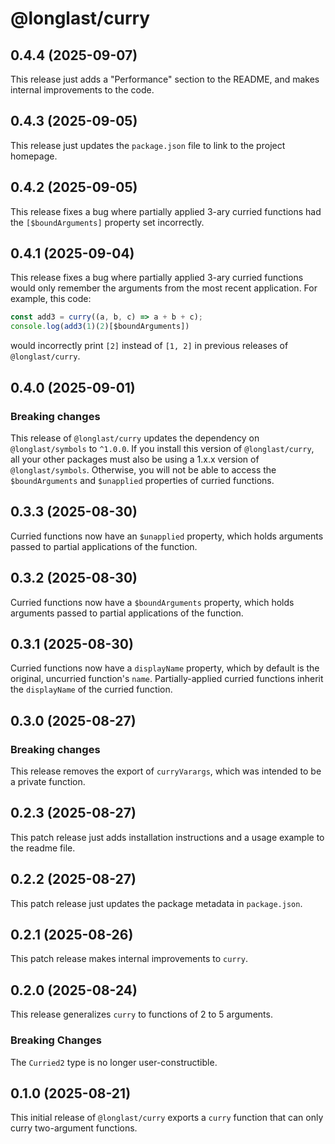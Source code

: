# @longlast/curry

## 0.4.4 (2025-09-07)

This release just adds a "Performance" section to the README, and makes
internal improvements to the code.

## 0.4.3 (2025-09-05)

This release just updates the `package.json` file to link to the project
homepage.

## 0.4.2 (2025-09-05)

This release fixes a bug where partially applied 3-ary curried functions had
the `[$boundArguments]` property set incorrectly.

## 0.4.1 (2025-09-04)

This release fixes a bug where partially applied 3-ary curried functions would
only remember the arguments from the most recent application. For example, this
code:

```js
const add3 = curry((a, b, c) => a + b + c);
console.log(add3(1)(2)[$boundArguments])
```

would incorrectly print `[2]` instead of `[1, 2]` in previous releases of
`@longlast/curry`.

## 0.4.0 (2025-09-01)

### Breaking changes

This release of `@longlast/curry` updates the dependency on `@longlast/symbols`
to `^1.0.0`. If you install this version of `@longlast/curry`, all your other
packages must also be using a 1.x.x version of `@longlast/symbols`. Otherwise,
you will not be able to access the `$boundArguments` and `$unapplied`
properties of curried functions.

## 0.3.3 (2025-08-30)

Curried functions now have an `$unapplied` property, which holds arguments
passed to partial applications of the function.

## 0.3.2 (2025-08-30)

Curried functions now have a `$boundArguments` property, which holds arguments
passed to partial applications of the function.

## 0.3.1 (2025-08-30)

Curried functions now have a `displayName` property, which by default is the
original, uncurried function's `name`. Partially-applied curried functions
inherit the `displayName` of the curried function.

## 0.3.0 (2025-08-27)

### Breaking changes

This release removes the export of `curryVarargs`, which was intended to be a
private function.

## 0.2.3 (2025-08-27)

This patch release just adds installation instructions and a usage example to
the readme file.

## 0.2.2 (2025-08-27)

This patch release just updates the package metadata in `package.json`.

## 0.2.1 (2025-08-26)

This patch release makes internal improvements to `curry`.

## 0.2.0 (2025-08-24)

This release generalizes `curry` to functions of 2 to 5 arguments.

### Breaking Changes

The `Curried2` type is no longer user-constructible.

## 0.1.0 (2025-08-21)

This initial release of `@longlast/curry` exports a `curry` function that can
only curry two-argument functions.
